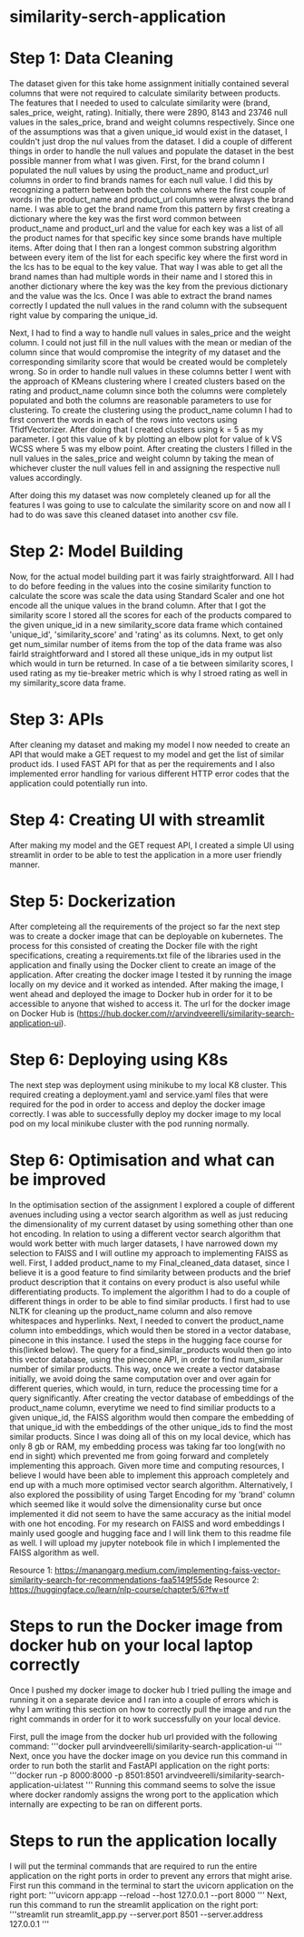# similarity-serch-application
# Step 1: Data Cleaning
The dataset given for this take home assignment initially contained several columns that were not required to calculate similarity between products. The features that I needed to used to calculate similarity were (brand, sales_price, weight, rating). Initially, there were 2890, 8143 and 23746 null values in the sales_price, brand and weight columns respectively. Since one of the assumptions was that a given unique_id would exist in the dataset, I couldn't just drop the nul values from the dataset. I did a couple of different things in order to handle the null values and populate the dataset in the best possible manner from what I was given. First, for the brand column I populated the null values by using the product_name and product_url columns in order to find brands names for each null value. I did this by recognizing a pattern between both the columns where the first couple of words in the product_name and product_url columns were always the brand name. I was able to get the brand name from this pattern by first creating a dictionary where the key was the first word common between product_name and product_url and the value for each key was a list of all the product names for that specific key since some brands have multiple items. After doing that I then ran a longest common substring algorithm between every item of the list for each specific key where the first word in the lcs has to be equal to the key value. That way I was able to get all the brand names than had multiple words in their name and I stored this in another dictionary where the key was the key from the previous dictionary and the value was the lcs. Once I was able to extract the brand names correctly I updated the null values in the rand column with the subsequent right value by comparing the unique_id.

Next, I had to find a way to handle null values in sales_price and the weight column. I could not just fill in the null values with the mean or median of the column since that would compromise the integrity of my dataset and the corresponding similarity score that would be created would be completely wrong. So in order to handle null values in these columns better I went with the approach of KMeans clustering where I created clusters based on the rating and product_name column since both the columns were completely populated and both the columns are reasonable parameters to use for clustering. To create the clustering using the product_name column I had to first convert the words in each of the rows into vectors using TfidfVectorizer. After doing that I created clusters using k = 5 as my parameter. I got this value of k by plotting an elbow plot for value of k VS WCSS where 5 was my elbow point. After creating the clusters I filled in the null values in the sales_price and weight column by taking the mean of whichever cluster the null values fell in and assigning the respective null values accordingly.

After doing this my dataset was now completely cleaned up for all the features I was going to use to calculate the similarity score on and now all I had to do was save this cleaned dataset into another csv file.

# Step 2: Model Building
Now, for the actual model building part it was fairly straightforward. All I had to do before feeding in the values into the cosine similarity function to calculate the score was scale the data using Standard Scaler and one hot encode all the unique values in the brand column. After that I got the similarity score I stored all the scores for each of the products compared to the given unique_id in a new similarity_score data frame which contained 'unique_id', 'similarity_score' and 'rating' as its columns. Next, to get only get num_similar number of items from the top of the data frame was also fairld straightforward and I stored all these unique_ids in my output list which would in turn be returned. In case of a tie between similarity scores, I used rating as my tie-breaker metric which is why I stroed rating as well in my similarity_score data frame.

# Step 3: APIs
After cleaning my dataset and making my model I now needed to create an API that would make a GET request to my model and get the list of similar product ids. I used FAST API for that as per the requirements and I also implemented error handling for various different HTTP error codes that the application could potentially run into.

# Step 4: Creating UI with streamlit
After making my model and the GET request API, I created a simple UI using streamlit in order to be able to test the application in a more user friendly manner.

# Step 5: Dockerization
After completeing all the requirements of the project so far the next step was to create a docker image that can be deployable on kubernetes. The process for this consisted of creating the Docker file with the right specifications, creating a requirements.txt file of the libraries used in the application and finally using the Docker client to create an image of the application. After creating the docker image I tested it by running the image locally on my device and it worked as intended. After making the image, I went ahead and deployed the image to Docker hub in order for it to be accessible to anyone that wished to access it. The url for the docker image on Docker Hub is (https://hub.docker.com/r/arvindveerelli/similarity-search-application-ui).

# Step 6: Deploying using K8s
The next step was deployment using minikube to my local K8 cluster. This required creating a deployment.yaml and service.yaml files that were required for the pod in order to access and deploy the docker image correctly. I was able to successfully deploy my docker image to my local pod on my local minikube cluster with the pod running normally.

# Step 6: Optimisation and what can be improved
In the optimisation section of the assignment I explored a couple of different avenues including using a vector search algorithm as well as just reducing the dimensionality of my current dataset by using something other than one hot encoding. In relation to using a different vector search algorithm that would work better with much larger datasets, I have narrowed down my selection to FAISS and I will outline my approach to implementing FAISS as well. First, I added product_name to my Final_cleaned_data dataset, since I believe it is a good feature to find similarity between products and the brief product description that it contains on every product is also useful while differentiating products. To implement the algorithm I had to do a couple of different things in order to be able to find similar products. I first had to use NLTK for cleaning up the product_name column and also remove whitespaces and hyperlinks. Next, I needed to convert the product_name column into embeddings, which would then be stored in a vector database, pinecone in this instance. I used the steps in the hugging face course for this(linked below). The query for a find_similar_products would then go into this vector database, using the pinecone API, in order to find num_similar number of similar products. This way, once we create a vector database initially, we avoid doing the same computation over and over again for different queries, which would, in turn, reduce the processing time for a query significantly. After creating the vector database of embeddings of the product_name column, everytime we need to find similiar products to a given unique_id, the FAISS algorithm would then compare the embedding of that unique_id with the embeddings of the other unique_ids to find the most similar products. Since I was doing all of this on my local device, which has only 8 gb or RAM, my embedding process was taking far too long(with no end in sight) which prevented me from going forward and completely implementing this approach. Given more time and computing resources, I believe I would have been able to implement this approach completely and end up with a much more optimised vector search algorithm.
Alternatively, I also explored the possibility of using Target Encoding for my 'brand' column which seemed like it would solve the dimensionality curse but once implemented it did not seem to have the same accuracy as the initial model with one hot encoding. For my research on FAISS and word embeddings I mainly used google and hugging face and I will link them to this readme file as well. I will upload my jupyter notebook file in which I implemented the FAISS algorithm as well.

Resource 1: https://manangarg.medium.com/implementing-faiss-vector-similarity-search-for-recommendations-faa5149f55de
Resource 2: https://huggingface.co/learn/nlp-course/chapter5/6?fw=tf

# Steps to run the Docker image from docker hub on your local laptop correctly
Once I pushed my docker image to docker hub I tried pulling the image and running it on a separate device and I ran into a couple of errors which is why I am writing this section on how to correctly pull the image and run the right commands in order for it to work successfully on your local device.

First, pull the image from the docker hub url provided with the following command: 
'''docker pull arvindveerelli/similarity-search-application-ui
'''
Next, once you have the docker image on you device run this command in order to run both the starlit and FastAPI application on the right ports:
'''docker run -p 8000:8000 -p 8501:8501 arvindveerelli/similarity-search-application-ui:latest
'''
Running this command seems to solve the issue where docker randomly assigns the wrong port to the application which internally are expecting to be ran on different ports.

# Steps to run the application locally
I will put the terminal commands that are required to run the entire application on the right ports in order to prevent any errors that might arise. First run this command in the terminal to start the uvicorn application on the right port:
'''uvicorn app:app --reload --host 127.0.0.1 --port 8000
'''
Next, run this command to run the streamlit application on the right port:
'''streamlit run streamlit_app.py --server.port 8501 --server.address 127.0.0.1
'''



